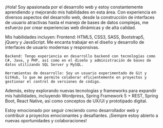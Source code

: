 ¡Hola! Soy apasionada por el desarrollo web y estoy constantemente aprendiendo y mejorando mis habilidades en esta área. Con experiencia en diversos aspectos del desarrollo web, desde la construcción de interfaces de usuario atractivas hasta el manejo de bases de datos complejas, me esfuerzo por crear experiencias web dinámicas y de alta calidad.

Mis habilidades incluyen:
    Frontend: HTML5, CSS3, SASS, Bootstrap5, jQuery y JavaScript. Me encanta trabajar en el diseño y desarrollo de interfaces de usuario modernas y responsivas.

    Backend: Tengo experiencia en desarrollo backend con tecnologías como C#, Java, y PHP, así como en el diseño y administración de bases de datos utilizando SQL Server y MySQL.

    Herramientas de desarrollo: Soy un usuario experimentado de Git y GitHub, lo que me permite colaborar eficientemente en proyectos y gestionar el control de versiones de código.

Además, estoy explorando nuevas tecnologías y frameworks para expandir mis habilidades, incluyendo Wordpress, Spring Framework 5 + REST, Spring Boot, React Native, así como conceptos de UX/UI y prototipado digital.

Estoy emocionado por seguir creciendo como desarrollador web y contribuir a proyectos emocionantes y desafiantes. ¡Siempre estoy abierto a nuevas oportunidades y colaboraciones!
